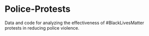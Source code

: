 # Police-Protests
Data and code for analyzing the effectiveness of #BlackLivesMatter protests in reducing police violence. 
